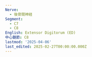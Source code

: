 ```yaml
---
Nerve:
  - 後骨間神経
Segment:
  - C7
  - C8
English: Extensor Digitorum (ED)
中心髄節: C8
lastmod: '2025-04-06'
last_edited: 2025-02-27T00:00:00.000Z
---
```



